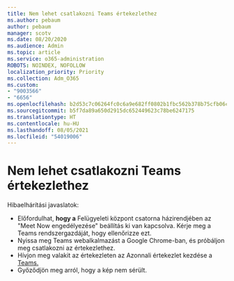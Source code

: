```yaml
---
title: Nem lehet csatlakozni Teams értekezlethez
ms.author: pebaum
author: pebaum
manager: scotv
ms.date: 08/20/2020
ms.audience: Admin
ms.topic: article
ms.service: o365-administration
ROBOTS: NOINDEX, NOFOLLOW
localization_priority: Priority
ms.collection: Adm_O365
ms.custom:
- "9003566"
- "6656"
ms.openlocfilehash: b2d53c7c06264fc0c6a9e682ff0802b1fbc562b378b75cfb06ca330492dfcf22
ms.sourcegitcommit: b5f7da89a650d2915dc652449623c78be6247175
ms.translationtype: HT
ms.contentlocale: hu-HU
ms.lasthandoff: 08/05/2021
ms.locfileid: "54019006"
---
```

# <a name="cant-join-teams-meeting"></a>Nem lehet csatlakozni Teams értekezlethez

Hibaelhárítási javaslatok:  

- Előfordulhat,  **hogy a**  Felügyeleti központ csatorna házirendjében az "Meet Now engedélyezése" beállítás ki van kapcsolva. Kérje meg a Teams rendszergazdáját, hogy ellenőrizze ezt.
- Nyissa meg Teams webalkalmazást a Google Chrome-ban, és próbáljon meg csatlakozni az értekezlethez.
- Hívjon meg valakit az értekezleten az Azonnali értekezlet kezdése a [Teams.](https://support.microsoft.com/office/start-an-instant-meeting-in-teams-ff95e53f-8231-4739-87fa-00b9723f4ef5)
- Győződjön meg arról, hogy a kép nem sérült.

